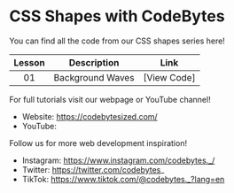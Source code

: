 # CSS Shapes with CodeBytes
You can find all the code from our CSS shapes series here!

| Lesson | Description | Link
| :---: | ----- | --- |
| 01 | Background Waves | [View Code]

For full tutorials visit our webpage or YouTube channel!
- Website: https://codebytesized.com/
- YouTube: 

Follow us for more web development inspiration!
- Instagram: https://www.instagram.com/codebytes._/
- Twitter: https://twitter.com/codebytes_
- TikTok: https://www.tiktok.com/@codebytes._?lang=en
